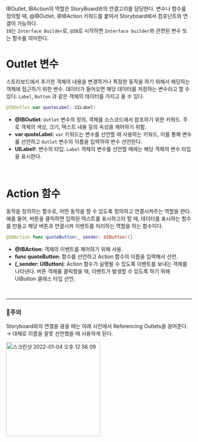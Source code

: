 IBOutlet, IBAction의 역할은 StoryBoard와의 연결고리를 담당한다. 변수나 함수를 정의할 때, @IBOutlet, @IBAction 키워드를 붙여서 Storyboard에서 컴포넌트와 연결이 가능하다.   
`IB`는 `Interface Builder`로, `@IB`로 시작하면 `Interface builder`와 관련된 변수 또는 함수를 의미한다. 


# Outlet 변수
스토리보드에서 추가한 객체의 내용을 변경하거나 특정한 동작을 하기 위해서 해당하는 객체에 접근하기 위한 변수. 데이터가 들어오면 해당 데이터를 저장하는 변수라고 할 수 있다. `Label`, `Button` 과 같은 객체의 데이터를 가지고 올 수 있다.

```swift
@IBOutlet var quoteLabel: UILabel!
```

- **@IBOutlet**: `Outlet` 변수의 정의, 객체를 소스코드에서 참조하기 위한 키워드. 주로 객체의 색상, 크기, 텍스트 내용 등의 속성을 제어하기 위함. 
- **var quoteLabel**: `var` 키워드는 변수를 선언할 때 사용하는 키워드, 이를 통해 변수를 선언하고 `Outlet` 변수의 이름을 입력하여 변수 선언한다.
- **UILabel!**: 변수의 타입. `Label` 객체의 변수를 선언할 때에는 해당 객체의 변수 타입을 표시한다. 

<br>

# Action 함수
동작을 정의하는 함수로, 어떤 동작을 할 수 있도록 정의하고 연결시켜주는 역할을 한다. 예를 들어, 버튼을 클릭하면 입력된 텍스트를 표시하고자 할 때, 데이터를 표시하는 함수를 만들고 해당 버튼과 연결시켜 이벤트를 처리하는 역할을 하는 함수이다. 

```swift
@IBAction func quoteButton(_ sender: UIButton){}
```

- **@IBAction**: 객체의 이벤트를 제어하기 위해 사용.
- **func quoteButton**: 함수를 선언하고 Action 함수의 이름을 입력해서 선언.
- **(_sender: UIButton)**: Action 함수가 실행될 수 있도록 이벤트를 보내는 객체를 나타낸다. 버튼 객체를 클릭했을 때, 이벤트가 발생할 수 있도록 하기 위해 UIButton 클래스 타입 선언.

<br>

---

### 🚨주의
Storyboard와의 연결을 끊을 때는 아래 사진에서 Referencing Outlets을 끊어준다.  
→ 대체로 이름을 잘못 선언했을 때 사용하게 된다.

<img width="255" alt="스크린샷 2022-01-04 오후 12 56 09" src="https://user-images.githubusercontent.com/63290629/148007635-703eec4f-fb5c-4a54-ad4a-9bcf4509f0a5.png">
